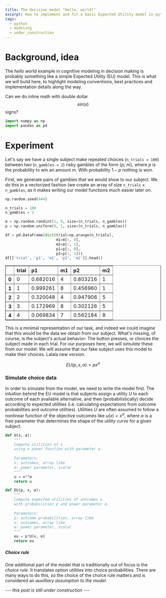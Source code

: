 ```yaml
---
title: The decision model "Hello, world!"
excerpt: How to implement and fit a basic Expected Utility model in python
tags:
  - python
  - modeling
  - under_construction
---
```


# Background, idea

The *hello world* example in cognitive modeling in decision making is probably something like a simple Expected Utility (EU) model. This is what we will build here, to highlight modeling conventions, best practices and implementation details along the way. 

Can we do inline math with double dollar $$sin(x)$$ signs?

```python
import numpy as np
import pandas as pd
```

# Experiment

Let's say we have a single subject make repeated choices (`n_trials = 100`) between two (`n_gambles = 2`) risky gambles of the form {$p$; $m$}, where $p$ is the probability to win an amount $m$. With probability $1 - p$ nothing is won.  

First, we generate pairs of gambles that we would show to our subject. We do this in a vectorized fashion (we create an array of size `n_trials` $\times$ `n_gambles`, as it makes writing our model functions much easier later on.


```python
np.random.seed(444)

n_trials = 100
n_gambles = 2

m = np.random.randint(1, 9, size=(n_trials, n_gambles))
p = np.random.uniform(0, 1, size=(n_trials, n_gambles))

df = pd.DataFrame(dict(trial=np.arange(n_trials),
                       m1=m[:, 0],
                       m2=m[:, 1],
                       p1=p[:, 0],
                       p2=p[:, 1]))
df[['trial', 'p1', 'm1', 'p2', 'm2']].head()
```

<div>
<style>
    .dataframe thead tr:only-child th {
        text-align: left;
    }

    .dataframe thead th {
        text-align: left;
    }

    .dataframe tbody tr th {
        vertical-align: top;
    }
</style>
<table border="1" class="dataframe">
  <thead>
    <tr style="text-align: left;">
      <th></th>
      <th>trial</th>
      <th>p1</th>
      <th>m1</th>
      <th>p2</th>
      <th>m2</th>
    </tr>
  </thead>
  <tbody>
    <tr>
      <th>0</th>
      <td>0</td>
      <td>0.682016</td>
      <td>4</td>
      <td>0.803216</td>
      <td>1</td>
    </tr>
    <tr>
      <th>1</th>
      <td>1</td>
      <td>0.999261</td>
      <td>8</td>
      <td>0.456960</td>
      <td>1</td>
    </tr>
    <tr>
      <th>2</th>
      <td>2</td>
      <td>0.320048</td>
      <td>4</td>
      <td>0.947906</td>
      <td>5</td>
    </tr>
    <tr>
      <th>3</th>
      <td>3</td>
      <td>0.172969</td>
      <td>8</td>
      <td>0.302126</td>
      <td>5</td>
    </tr>
    <tr>
      <th>4</th>
      <td>4</td>
      <td>0.069834</td>
      <td>7</td>
      <td>0.562184</td>
      <td>8</td>
    </tr>
  </tbody>
</table>
</div>

This is a minimal representation of our task, and indeed we could imagine that this would be the data we obtain from our subject. What's missing, of course, is the subject's actual behavior: The button presses, or choices the subject made in each trial. For our purposes here, we will *simulate* these from our model: We will assume that our fake subject uses this model to make their choices. Lalala new version.

$$EU(p, x, \alpha) = px^\alpha$$

### Simulate choice data

In order to simulate from the model, we need to write the model first. The intuition behind the EU model is that subjects assign a utility $U$ to each outcome of each available alternative, and then (probabilistically) decide according to expected utilities (i.e. calculating expectations from outcome probabilities and outcome utilities). Utilities $U$ are often assumed to follow a nonlinear function of the objective outcomes like $u(x) = x^\alpha$, where $\alpha$ is a free parameter that determines the shape of the *utility curve* for a given subject.

```python
def U(x, α):
    """
    Compute utilities of x
    using a power function with parameter α.
    
    Parameters:
    x: outcomes, array like
    α: power parameter, scalar
    """
    u = x**α
    return u
```

```python
def EU(p, x, α):
    """
    Compute expected utilities of outcomes x
    with probabilities p and power parameter α.
    
    Parameters:
    p: outcome probabilities, array like
    x: outcomes, array like
    α: power parameter, scalar
    """
    eu = p*U(x, α)
    return eu
```

##### Choice rule

One additional part of the model that is traditionally out of focus is the *choice rule*. It translates option utilities into choice probabilities. There are many ways to do this, so the choice of the choice rule matters and is considered an *auxilliary assumption to the model*. 

*--- this post is still under construction ---*